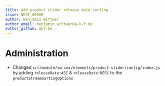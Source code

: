 ```yaml
---
title: Add product slider release date sorting
issue: NEXT-00000
author: Benjamin Wittwer
author_email: benjamin.wittwer@a-k-f.de
author_github: akf-bw
---
```

# Administration
* Changed `src/module/sw-cms/elements/product-slider/config/index.js` by adding `releaseDate:ASC` & `releaseDate:DESC` to the `productStreamSortingOptions`
